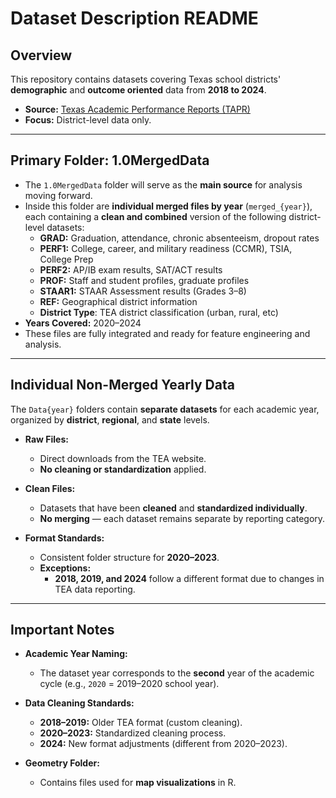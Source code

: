 # **Dataset Description README**

## **Overview**  
This repository contains datasets covering Texas school districts' **demographic** and **outcome oriented** data from **2018 to 2024**.  

- **Source:** [Texas Academic Performance Reports (TAPR)](https://rptsvr1.tea.texas.gov/perfreport/tapr/2023/download/DownloadData.html)  
- **Focus:** District-level data only.

---

## **Primary Folder: 1.0MergedData**  

- The `1.0MergedData` folder will serve as the **main source** for analysis moving forward.  
- Inside this folder are **individual merged files by year** (`merged_{year}`), each containing a **clean and combined** version of the following district-level datasets:
  - **GRAD:** Graduation, attendance, chronic absenteeism, dropout rates
  - **PERF1:** College, career, and military readiness (CCMR), TSIA, College Prep
  - **PERF2:** AP/IB exam results, SAT/ACT results
  - **PROF:** Staff and student profiles, graduate profiles
  - **STAAR1:** STAAR Assessment results (Grades 3–8)
  - **REF:** Geographical district information
  - **District Type**: TEA district classification (urban, rural, etc)
- **Years Covered:** 2020–2024  
- These files are fully integrated and ready for feature engineering and analysis.

---

## **Individual Non-Merged Yearly Data**  

The `Data{year}` folders contain **separate datasets** for each academic year, organized by **district**, **regional**, and **state** levels.  

- **Raw Files:**  
  - Direct downloads from the TEA website.  
  - **No cleaning or standardization** applied.  

- **Clean Files:**  
  - Datasets that have been **cleaned** and **standardized individually**.  
  - **No merging** — each dataset remains separate by reporting category.

- **Format Standards:**  
  - Consistent folder structure for **2020–2023**.  
  - **Exceptions:**  
    - **2018, 2019, and 2024** follow a different format due to changes in TEA data reporting.

---

## **Important Notes**  

- **Academic Year Naming:**  
  - The dataset year corresponds to the **second** year of the academic cycle (e.g., `2020` = 2019–2020 school year).

- **Data Cleaning Standards:**  
  - **2018–2019:** Older TEA format (custom cleaning).  
  - **2020–2023:** Standardized cleaning process.  
  - **2024:** New format adjustments (different from 2020–2023).

- **Geometry Folder:**  
  - Contains files used for **map visualizations** in R.
